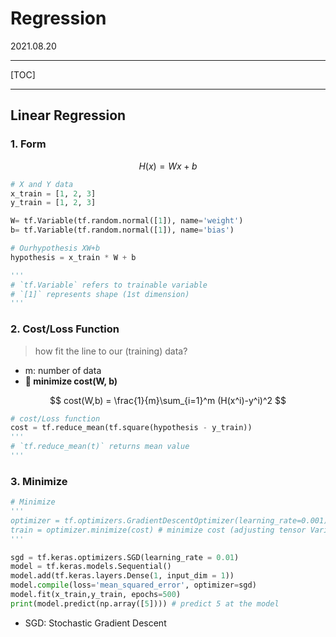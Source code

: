 # Regression

2021.08.20

---

[TOC]

---



## Linear Regression

### 1. Form

$$
H(x) = Wx+b
$$

```python
# X and Y data
x_train = [1, 2, 3]
y_train = [1, 2, 3]

W= tf.Variable(tf.random.normal([1]), name='weight')
b= tf.Variable(tf.random.normal([1]), name='bias')

# Ourhypothesis XW+b
hypothesis = x_train * W + b

'''
# `tf.Variable` refers to trainable variable
# `[1]` represents shape (1st dimension)
'''
```



### 2. Cost/Loss Function

> how fit the line to our (training) data?

- m: number of data
- :pushpin:**​ minimize cost(W, b)**

$$
cost(W,b) = \frac{1}{m}\sum_{i=1}^m (H(x^i)-y^i)^2
$$

```python
# cost/Loss function
cost = tf.reduce_mean(tf.square(hypothesis - y_train))
'''
# `tf.reduce_mean(t)` returns mean value
'''
```



### 3. Minimize

```python
# Minimize
'''
optimizer = tf.optimizers.GradientDescentOptimizer(learning_rate=0.001)
train = optimizer.minimize(cost) # minimize cost (adjusting tensor Variables)
'''

sgd = tf.keras.optimizers.SGD(learning_rate = 0.01)
model = tf.keras.models.Sequential()
model.add(tf.keras.layers.Dense(1, input_dim = 1))
model.compile(loss='mean_squared_error', optimizer=sgd)
model.fit(x_train,y_train, epochs=500)
print(model.predict(np.array([5]))) # predict 5 at the model
```

- SGD: Stochastic Gradient Descent
